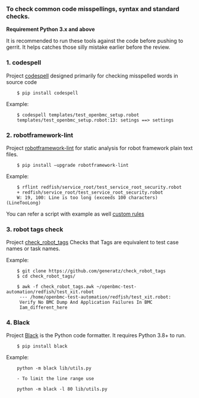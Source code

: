 ### To check common code misspellings, syntax and standard checks.

**Requirement Python 3.x and above**

It is recommended to run these tools against the code before pushing to gerrit.
It helps catches those silly mistake earlier before the review.

### 1. codespell

Project [codespell](https://github.com/codespell-project/codespell) designed
primarily for checking misspelled words in source code

```
    $ pip install codespell
```

Example:

```
    $ codespell templates/test_openbmc_setup.robot
    templates/test_openbmc_setup.robot:13: setings ==> settings
```

### 2. robotframework-lint

Project [robotframework-lint](https://pypi.org/project/robotframework-lint/) for
static analysis for robot framework plain text files.

```
    $ pip install –upgrade robotframework-lint
```

Example:

```
    $ rflint redfish/service_root/test_service_root_security.robot
    + redfish/service_root/test_service_root_security.robot
    W: 19, 100: Line is too long (exceeds 100 characters) (LineTooLong)
```

You can refer a script with example as well
[custom rules](https://github.com/openbmc/openbmc-test-automation/blob/master/robot_custom_rules.py)

### 3. robot tags check

Project [check_robot_tags](https://github.com/generatz/check_robot_tags) Checks
that Tags are equivalent to test case names or task names.

Example:

```
    $ git clone https://github.com/generatz/check_robot_tags
    $ cd check_robot_tags/

    $ awk -f check_robot_tags.awk ~/openbmc-test-automation/redfish/test_xit.robot
     --- /home/openbmc-test-automation/redfish/test_xit.robot:
     Verify No BMC Dump And Application Failures In BMC
     Iam_different_here
```

### 4. Black

Project [Black](https://pypi.org/project/black/) is the Python code formatter.
It requires Python 3.8+ to run.

```
    $ pip install black
```

Example:

```
    python -m black lib/utils.py

    - To limit the line range use

    python -m black -l 80 lib/utils.py
```
